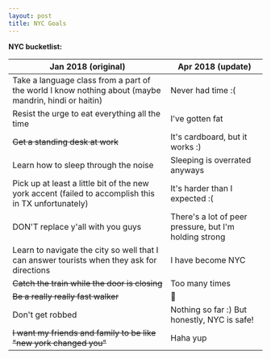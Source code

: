 ```yaml
---
layout: post
title: NYC Goals
---
```


**NYC bucketlist:**

| Jan 2018 (original) | Apr 2018 (update) |
| ------------- | ------------- |
| Take a language class from a part of the world I know nothing about (maybe mandrin, hindi or haitin) | Never had time :( |
| Resist the urge to eat everything all the time | I've gotten fat |
| ~~Get a standing desk at work~~ | It's cardboard, but it works :) |
| Learn how to sleep through the noise | Sleeping is overrated anyways |
| Pick up at least a little bit of the new york accent (failed to accomplish this in TX unfortunately) | It's harder than I expected :( |
| DON'T replace y'all with you guys | There's a lot of peer pressure, but I'm holding strong |
| Learn to navigate the city so well that I can answer tourists when they ask for directions | I have become NYC |
| ~~Catch the train while the door is closing~~ | Too many times |
| ~~Be a really really fast walker~~ | 🏃‍ |
| Don't get robbed | Nothing so far :) But honestly, NYC is safe! |
| ~~I want my friends and family to be like "new york changed you"~~ | Haha yup |